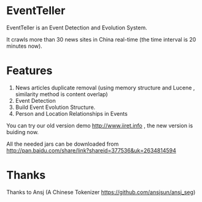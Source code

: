 EventTeller
===========

EventTeller is an Event Detection and Evolution System.

It crawls more than 30 news sites in China real-time (the time interval is 20 minutes now).

Features
==========

1. News articles duplicate removal (using memory structure and Lucene , similarity method is content overlap)
2. Event Detection 
3. Build Event Evolution Structure.
4. Person and Location Relationships in Events



You can try our old version demo http://www.iiret.info , the new version is buiding now.

All the needed jars can be downloaded from http://pan.baidu.com/share/link?shareid=377536&uk=2634814594

Thanks
========

Thanks to Ansj (A Chinese Tokenizer https://github.com/ansjsun/ansj_seg)






